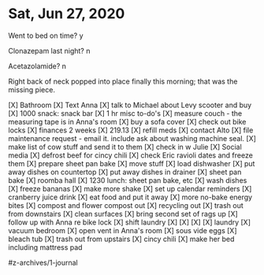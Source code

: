 # Sat, Jun 27, 2020
Went to bed on time? y

Clonazepam last night? n

Acetazolamide? n

Right back of neck popped into place finally this morning; that was the missing piece. 

[X] Bathroom
[X] Text Anna
[X] talk to Michael about Levy scooter and buy
[X] 1000 snack: snack bar
[X] 1 hr misc to-do's
[X] measure couch - the measuring tape is in Anna's room
[X] buy a sofa cover
[X] check out bike locks
[X] finances 2 weeks
[X] 219.13
[X] refill meds
[X] contact Alto 
[X] file maintenance request - email it. include ask about washing machine seal.
[X] make list of cow stuff and send it to them
[X] check in w Julie
[X] Social media
[X] defrost beef for cincy chili
[X] check Eric ravioli dates and freeze them
[X] prepare sheet pan bake
[X] move stuff
[X] load dishwasher
[X] put away dishes on countertop
[X] put away dishes in drainer
[X] sheet pan bake
[X] roomba hall
[X] 1230 lunch: sheet pan bake, etc
[X] wash dishes
[X] freeze bananas
[X] make more shake
[X] set up calendar reminders
[X] cranberry juice drink
[X] eat food and put it away
[X] more no-bake energy bites
[X] compost and flower compost out
[X] recycling out
[X] trash out from downstairs
[X] clean surfaces
[X] bring second set of rags up
[X] follow up with Anna re bike lock
[X] shift laundry
[X] [X] [X] [X] laundry
[X] vacuum bedroom
[X] open vent in Anna's room
[X] sous vide eggs
[X] bleach tub
[X] trash out from upstairs
[X] cincy chili
[X] make her bed including mattress pad

#z-archives/1-journal